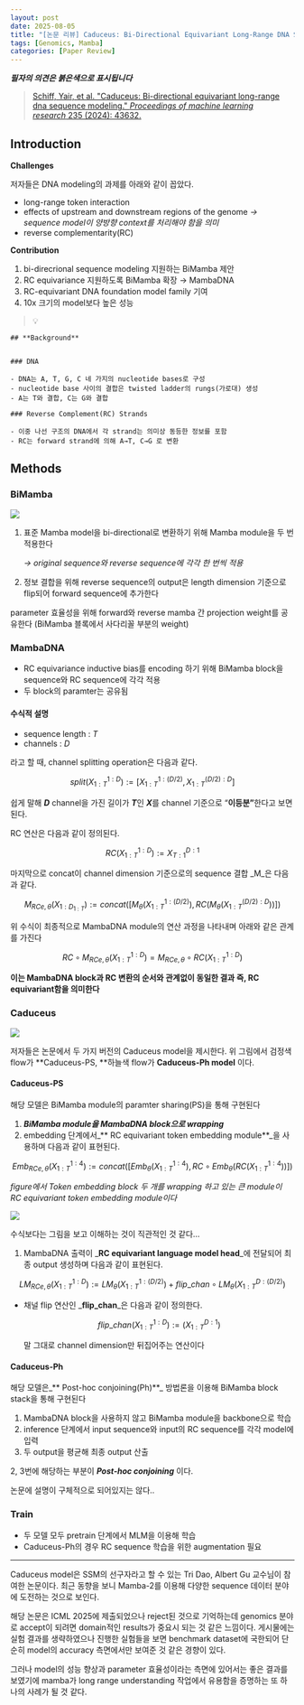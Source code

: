 ```yaml
---
layout: post
date: 2025-08-05
title: "[논문 리뷰] Caduceus: Bi-Directional Equivariant Long-Range DNA Sequence Modeling"
tags: [Genomics, Mamba]
categories: [Paper Review]
---
```


<span class="notion-red">_**필자의 의견은 붉은색으로 표시됩니다**_</span>


> [Schiff, Yair, et al. "Caduceus: Bi-directional equivariant long-range dna sequence modeling." ](https://pmc.ncbi.nlm.nih.gov/articles/PMC12189541/)[_Proceedings of machine learning research_](https://pmc.ncbi.nlm.nih.gov/articles/PMC12189541/)[ 235 (2024): 43632.](https://pmc.ncbi.nlm.nih.gov/articles/PMC12189541/)



## Introduction


**Challenges**


저자들은 DNA modeling의 과제를 아래와 같이 꼽았다.

- long-range token interaction
- effects of upstream and downstream regions of the genome 
_→ sequence model이 양방향 context를 처리해야 함을 의미_
- reverse complementarity(RC)

**Contribution**

1. bi-direcrional sequence modeling 지원하는 BiMamba 제안
1. RC equivariance 지원하도록 BiMamba 확장 → MambaDNA
1. RC-equivariant DNA foundation model family 기여
1. 10x 크기의 model보다 높은 성능

> 💡 


	## **Background**


	### DNA

	- DNA는 A, T, G, C 네 가지의 nucleotide bases로 구성
	- nucleotide base 사이의 결합은 twisted ladder의 rungs(가로대) 생성
	- A는 T와 결합, C는 G와 결합

	### Reverse Complement(RC) Strands

	- 이중 나선 구조의 DNA에서 각 strand는 의미상 동등한 정보를 포함
	- RC는 forward strand에 의해 A→T, C→G 로 변환


## Methods



### BiMamba


![](https://prod-files-secure.s3.us-west-2.amazonaws.com/542b861c-36a8-4051-84e5-8804b6728dba/2c247d59-7815-4980-99f0-8f0d21f445a7/image.png?X-Amz-Algorithm=AWS4-HMAC-SHA256&X-Amz-Content-Sha256=UNSIGNED-PAYLOAD&X-Amz-Credential=ASIAZI2LB466S5UK43EM%2F20250816%2Fus-west-2%2Fs3%2Faws4_request&X-Amz-Date=20250816T090047Z&X-Amz-Expires=3600&X-Amz-Security-Token=IQoJb3JpZ2luX2VjECcaCXVzLXdlc3QtMiJHMEUCIQDjtsZpIZJUXBg0ruYsPZf4zvcn7BjXZ25YG%2FV1XMHB9QIgQ%2F8pCXLMisPibvosG%2BY%2BMIINCKoCuq2fFmj%2BAyLSqskq%2FwMIcBAAGgw2Mzc0MjMxODM4MDUiDJEEz6eSLnJbD2lchyrcA0Axlbna0Hv3W0tSSwAV3bgQGowesGQLl9YsI6U7fLCG8gcwZPVF%2BsbhJICNeNRbAMmGZO01zA9BtjsrM9EDk%2FWtexbxr47PpEvSZMkXsIMYFFa%2Bj8ZgLK5WZ92Telg4qvh382YyUO0vBCavfO%2BEF23%2B%2B4cw%2BFC6Ps4fc7pyxYeJ05DzenC31pW65oNe6C37kxv4ytxw%2F9mfRTEOGI8bUxHz%2B7w50t8ejTWaY2qtpGLv8feuqV6CZiMsh9YaxSwp6z3Pna0weDPS7S4OZ77EoKB%2BZcwTtmFcFgdFZGFfi%2B5%2BmQF4UO8YBlCRcQguD5edllekeCI2jFYZovnmXRq6ZGZuuCScDLHYSC%2Fj0ccGPqSJ1yT0rPSlFQCL6pHlU5RzNr2whVp6KMpUQE2zj2iAQ%2FZR1VoDTUL4Oi3SnTG9vthM97kzD1VqmJkeosO00XbMSJa1icDHYsXqrLS34l55MJmrr5mZlPgZB%2FSDBWizWh9QFh0nHTNkniJADLI3Ye64Jv5b%2BrKIj98%2Flg%2BeqeTkYytkkMu0MUSH85vPDKmLjBiZRVKmQN%2FSqPQggDW6KA3NgtZQ%2BNnocqEyqaHeJ%2BxKYtT13aJlYuDCST5WJ0O3OtDKbZ5%2F6KkWwlTyijDLMKLdgMUGOqUBKJY6U1FLKlc21mZ15041Tm7gToQFHNDYM1kO3NRqJ%2BGacL2poONLVIfbERCdzAA3bw924lm%2BKetCqHVSu5AFL4ipSPZReHrBxfeU2wZPxHK71h4yxYolvz1zl2sMhCr9TLhIPxnouzTpzCR7h18cZrOM7KxlOEfnmkrRKqvV%2BVjIRodW32wBYP%2BhPEyGUXL3Ps%2FnlvsFGDTqIN98ONVTn8M%2BXALD&X-Amz-Signature=db74a72caa6decfd73c1fdf5be595896bca4526e6c1e4709cb602f034a201115&X-Amz-SignedHeaders=host&x-amz-checksum-mode=ENABLED&x-id=GetObject)

1. 표준 Mamba model을 bi-directional로 변환하기 위해 Mamba module을 두 번 적용한다

	_→ original sequence와 reverse sequence에 각각 한 번씩 적용_

1. 정보 결합을 위해 reverse sequence의 output은 length dimension 기준으로 flip되어 forward sequence에 추가한다

parameter 효율성을 위해 forward와 reverse mamba 간 projection weight를 공유한다 (BiMamba 블록에서 사다리꼴 부분의 weight)



### MambaDNA

- RC equivariance inductive bias를 encoding 하기 위해 BiMamba block을 sequence와 RC sequence에 각각 적용
- 두 block의 paramter는 공유됨


#### 수식적 설명

- sequence length : _T_
- channels : _D_

라고 할 때,  channel splitting operation은 다음과 같다.


$$
split(X^{1:D}_{1:T}):=[X^{1:(D/2)}_{1:T},X^{(D/2):D}_{1:T}]
$$


<span class="notion-red">쉽게 말해 </span><span class="notion-red">_**D**_</span><span class="notion-red"> channel을 가진 길이가 </span><span class="notion-red">_**T**_</span><span class="notion-red">인 </span><span class="notion-red">_**X**_</span><span class="notion-red">를 channel 기준으로 “</span><span class="notion-red">**이등분”**</span><span class="notion-red">한다고 보면 된다.</span>


RC 연산은 다음과 같이 정의된다.


$$
RC(X^{1:D}_{1:T}):=X^{D:1}_{T:1}
$$


마지막으로 concat이 channel dimension 기준으로의 sequence 결합 _M_은 다음과 같다.


$$
M_{RCe,\theta}(X_{1:D_{1:T}}):=concat([M_{\theta}(X^{1:(D/2)}_{1:T}),RC(M_{\theta}(X^{(D/2):D}_{1:T}))])
$$


위 수식이 최종적으로 MambaDNA module의 연산 과정을 나타내며 아래와 같은 관계를 가진다


$$
RC\circ M_{RCe,\theta}(X^{1:D}_{1:T}) = M_{RCe,\theta} \circ RC(X^{1:D}_{1:T})
$$


**이는 MambaDNA block과 RC 변환의 순서와 관계없이 동일한 결과 즉, RC equivariant함을 의미한다**



### Caduceus


![](https://prod-files-secure.s3.us-west-2.amazonaws.com/542b861c-36a8-4051-84e5-8804b6728dba/f94a60d7-8145-473b-aef9-7c68d3ec604a/image.png?X-Amz-Algorithm=AWS4-HMAC-SHA256&X-Amz-Content-Sha256=UNSIGNED-PAYLOAD&X-Amz-Credential=ASIAZI2LB466S5UK43EM%2F20250816%2Fus-west-2%2Fs3%2Faws4_request&X-Amz-Date=20250816T090047Z&X-Amz-Expires=3600&X-Amz-Security-Token=IQoJb3JpZ2luX2VjECcaCXVzLXdlc3QtMiJHMEUCIQDjtsZpIZJUXBg0ruYsPZf4zvcn7BjXZ25YG%2FV1XMHB9QIgQ%2F8pCXLMisPibvosG%2BY%2BMIINCKoCuq2fFmj%2BAyLSqskq%2FwMIcBAAGgw2Mzc0MjMxODM4MDUiDJEEz6eSLnJbD2lchyrcA0Axlbna0Hv3W0tSSwAV3bgQGowesGQLl9YsI6U7fLCG8gcwZPVF%2BsbhJICNeNRbAMmGZO01zA9BtjsrM9EDk%2FWtexbxr47PpEvSZMkXsIMYFFa%2Bj8ZgLK5WZ92Telg4qvh382YyUO0vBCavfO%2BEF23%2B%2B4cw%2BFC6Ps4fc7pyxYeJ05DzenC31pW65oNe6C37kxv4ytxw%2F9mfRTEOGI8bUxHz%2B7w50t8ejTWaY2qtpGLv8feuqV6CZiMsh9YaxSwp6z3Pna0weDPS7S4OZ77EoKB%2BZcwTtmFcFgdFZGFfi%2B5%2BmQF4UO8YBlCRcQguD5edllekeCI2jFYZovnmXRq6ZGZuuCScDLHYSC%2Fj0ccGPqSJ1yT0rPSlFQCL6pHlU5RzNr2whVp6KMpUQE2zj2iAQ%2FZR1VoDTUL4Oi3SnTG9vthM97kzD1VqmJkeosO00XbMSJa1icDHYsXqrLS34l55MJmrr5mZlPgZB%2FSDBWizWh9QFh0nHTNkniJADLI3Ye64Jv5b%2BrKIj98%2Flg%2BeqeTkYytkkMu0MUSH85vPDKmLjBiZRVKmQN%2FSqPQggDW6KA3NgtZQ%2BNnocqEyqaHeJ%2BxKYtT13aJlYuDCST5WJ0O3OtDKbZ5%2F6KkWwlTyijDLMKLdgMUGOqUBKJY6U1FLKlc21mZ15041Tm7gToQFHNDYM1kO3NRqJ%2BGacL2poONLVIfbERCdzAA3bw924lm%2BKetCqHVSu5AFL4ipSPZReHrBxfeU2wZPxHK71h4yxYolvz1zl2sMhCr9TLhIPxnouzTpzCR7h18cZrOM7KxlOEfnmkrRKqvV%2BVjIRodW32wBYP%2BhPEyGUXL3Ps%2FnlvsFGDTqIN98ONVTn8M%2BXALD&X-Amz-Signature=0d904bfc13ca67ba8520d257b85132445f9624a808807b0bc2e54dcaf0d14514&X-Amz-SignedHeaders=host&x-amz-checksum-mode=ENABLED&x-id=GetObject)


저자들은 논문에서 두 가지 버전의 Caduceus model을 제시한다. 위 그림에서 검정색 flow가 **Caduceus-PS, **하늘색 flow가 **Caduceus-Ph model** 이다.



#### Caduceus-PS


해당 모델은 BiMamba module의 paramter sharing(PS)을 통해 구현된다

1. _**BiMamba module을 MambaDNA block으로 wrapping**_
1. embedding 단계에서_** RC equivariant token embedding module**_을 사용하며 다음과 같이 표현된다.

$$
Emb_{RCe,\theta}(X^{1:4}_{1:T}):=concat([Emb_{\theta}(X^{1:4}_{1:T}),RC \circ Emb_{\theta}(RC(X^{1:4}_{1:T}))])
$$


_figure에서 Token embedding block 두 개를 wrapping 하고 있는 큰 module이 RC equivariant token embedding module이다_


![](https://prod-files-secure.s3.us-west-2.amazonaws.com/542b861c-36a8-4051-84e5-8804b6728dba/b175e4da-71eb-4e91-8c23-a06dabe673c9/image.png?X-Amz-Algorithm=AWS4-HMAC-SHA256&X-Amz-Content-Sha256=UNSIGNED-PAYLOAD&X-Amz-Credential=ASIAZI2LB466S5UK43EM%2F20250816%2Fus-west-2%2Fs3%2Faws4_request&X-Amz-Date=20250816T090047Z&X-Amz-Expires=3600&X-Amz-Security-Token=IQoJb3JpZ2luX2VjECcaCXVzLXdlc3QtMiJHMEUCIQDjtsZpIZJUXBg0ruYsPZf4zvcn7BjXZ25YG%2FV1XMHB9QIgQ%2F8pCXLMisPibvosG%2BY%2BMIINCKoCuq2fFmj%2BAyLSqskq%2FwMIcBAAGgw2Mzc0MjMxODM4MDUiDJEEz6eSLnJbD2lchyrcA0Axlbna0Hv3W0tSSwAV3bgQGowesGQLl9YsI6U7fLCG8gcwZPVF%2BsbhJICNeNRbAMmGZO01zA9BtjsrM9EDk%2FWtexbxr47PpEvSZMkXsIMYFFa%2Bj8ZgLK5WZ92Telg4qvh382YyUO0vBCavfO%2BEF23%2B%2B4cw%2BFC6Ps4fc7pyxYeJ05DzenC31pW65oNe6C37kxv4ytxw%2F9mfRTEOGI8bUxHz%2B7w50t8ejTWaY2qtpGLv8feuqV6CZiMsh9YaxSwp6z3Pna0weDPS7S4OZ77EoKB%2BZcwTtmFcFgdFZGFfi%2B5%2BmQF4UO8YBlCRcQguD5edllekeCI2jFYZovnmXRq6ZGZuuCScDLHYSC%2Fj0ccGPqSJ1yT0rPSlFQCL6pHlU5RzNr2whVp6KMpUQE2zj2iAQ%2FZR1VoDTUL4Oi3SnTG9vthM97kzD1VqmJkeosO00XbMSJa1icDHYsXqrLS34l55MJmrr5mZlPgZB%2FSDBWizWh9QFh0nHTNkniJADLI3Ye64Jv5b%2BrKIj98%2Flg%2BeqeTkYytkkMu0MUSH85vPDKmLjBiZRVKmQN%2FSqPQggDW6KA3NgtZQ%2BNnocqEyqaHeJ%2BxKYtT13aJlYuDCST5WJ0O3OtDKbZ5%2F6KkWwlTyijDLMKLdgMUGOqUBKJY6U1FLKlc21mZ15041Tm7gToQFHNDYM1kO3NRqJ%2BGacL2poONLVIfbERCdzAA3bw924lm%2BKetCqHVSu5AFL4ipSPZReHrBxfeU2wZPxHK71h4yxYolvz1zl2sMhCr9TLhIPxnouzTpzCR7h18cZrOM7KxlOEfnmkrRKqvV%2BVjIRodW32wBYP%2BhPEyGUXL3Ps%2FnlvsFGDTqIN98ONVTn8M%2BXALD&X-Amz-Signature=79fd0eebed7f3a7ba97a225b618ceeff09b917151de1ce39b5e21248448e427a&X-Amz-SignedHeaders=host&x-amz-checksum-mode=ENABLED&x-id=GetObject)


<span class="notion-red">수식보다는 그림을 보고 이해하는 것이 직관적인 것 같다…</span>

1. MambaDNA 출력이 _**RC equivariant language model head**_에 전달되어 최종 output 생성하며 다음과 같이 표현된다.

$$
LM_{RCe,\theta}(X^{1:D}_{1:T}):= LM_{\theta}(X^{1:(D/2)}_{1:T})+flip\_chan\circ LM_{\theta}(X^{D:(D/2)}_{1:T})
$$

- 채널 flip 연산인 _**flip\_chan**_은 다음과 같이 정의한다.

	$$
	flip\_chan(X^{1:D}_{1:T}):=(X^{D:1}_{1:T})
	$$


	말 그대로 channel dimension만 뒤집어주는 연산이다



#### Caduceus-Ph


해당 모델은_** Post-hoc conjoining(Ph)**_ 방법론을 이용해 BiMamba block stack을 통해 구현된다

1. MambaDNA block을 사용하지 않고 BiMamba module을 backbone으로 학습
1. inference 단계에서 input sequence와 input의 RC sequence를 각각 model에 입력
1. 두 output을 평균해 최종 output 산출

2, 3번에 해당하는 부분이 _**Post-hoc conjoining**_ 이다.


<span class="notion-red">논문에 설명이 구체적으로 되어있지는 않다..</span>



### Train

- 두 모델 모두 pretrain 단계에서 MLM을 이용해 학습
- Caduceus-Ph의 경우 RC sequence 학습을 위한 augmentation 필요

---


<span class="notion-red">Caduceus model은 SSM의 선구자라고 할 수 있는 Tri Dao, Albert Gu 교수님이 참여한 논문이다. 최근 동향을 보니 Mamba-2를 이용해 다양한 sequence 데이터 분야에 도전하는 것으로 보인다.</span>


<span class="notion-red">해당 논문은 ICML 2025에 제출되었으나 reject된 것으로 기억하는데 genomics 분야로 accept이 되려면 domain적인 results가 중요시 되는 것 같은 느낌이다. 게시물에는 실험 결과를 생략하였으나 진행한 실험들을 보면 benchmark dataset에 국한되어 단순히 model의 accuracy 측면에서만 보여준 것 같은 경향이 있다.</span>


<span class="notion-red">그러나 model의 성능 향상과 parameter 효율성이라는 측면에 있어서는 좋은 결과를 보였기에 mamba가 long range understanding 작업에서 유용함을 증명하는 또 하나의 사례가 될 것 같다.</span>

